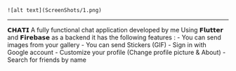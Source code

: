 
                                                                             ![alt text](ScreenShots/1.png)

<hr class="solid">

<p>
  𝗖𝗛𝗔𝗧𝗜 A fully functional chat application developed by me
Using 𝗙𝗹𝘂𝘁𝘁𝗲𝗿 and 𝗙𝗶𝗿𝗲𝗯𝗮𝘀𝗲 as a backend
it has the following features :
- You can send images from your gallery
- You can send Stickers (GIF)
- Sign in with Google account
- Customize your profile (Change profile picture & About)
- Search for friends by name
  </p>


